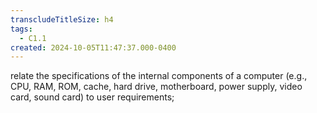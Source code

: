 ```yaml
---
transcludeTitleSize: h4
tags:
  - C1.1
created: 2024-10-05T11:47:37.000-0400
---
```

relate the specifications of the internal components of a computer (e.g., CPU, RAM, ROM, cache, hard drive, motherboard, power supply, video card, sound card) to user requirements;